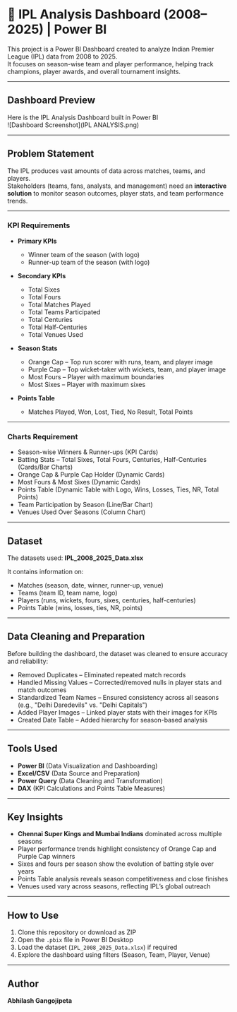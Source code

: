 # 🏏 IPL Analysis Dashboard (2008–2025) | Power BI

This project is a Power BI Dashboard created to analyze Indian Premier League (IPL) data from 2008 to 2025.  
It focuses on season-wise team and player performance, helping track champions, player awards, and overall tournament insights.
 
---

## Dashboard Preview
Here is the IPL Analysis Dashboard built in Power BI  
![Dashboard Screenshot](IPL ANALYSIS.png)




---

## Problem Statement
The IPL produces vast amounts of data across matches, teams, and players.  
Stakeholders (teams, fans, analysts, and management) need an **interactive solution** to monitor season outcomes, player stats, and team performance trends.

---

### KPI Requirements
- **Primary KPIs**  
  - Winner team of the season (with logo)  
  - Runner-up team of the season (with logo)  

- **Secondary KPIs**  
  - Total Sixes  
  - Total Fours  
  - Total Matches Played  
  - Total Teams Participated  
  - Total Centuries  
  - Total Half-Centuries  
  - Total Venues Used  

- **Season Stats**  
  - Orange Cap – Top run scorer with runs, team, and player image  
  - Purple Cap – Top wicket-taker with wickets, team, and player image  
  - Most Fours – Player with maximum boundaries  
  - Most Sixes – Player with maximum sixes  

- **Points Table**  
  - Matches Played, Won, Lost, Tied, No Result, Total Points  

---

### Charts Requirement
- Season-wise Winners & Runner-ups (KPI Cards)  
- Batting Stats – Total Sixes, Total Fours, Centuries, Half-Centuries (Cards/Bar Charts)  
- Orange Cap & Purple Cap Holder (Dynamic Cards)  
- Most Fours & Most Sixes (Dynamic Cards)  
- Points Table (Dynamic Table with Logo, Wins, Losses, Ties, NR, Total Points)  
- Team Participation by Season (Line/Bar Chart)  
- Venues Used Over Seasons (Column Chart)  

---

## Dataset
The datasets used: **IPL_2008_2025_Data.xlsx**  

It contains information on:  
- Matches (season, date, winner, runner-up, venue)  
- Teams (team ID, team name, logo)  
- Players (runs, wickets, fours, sixes, centuries, half-centuries)  
- Points Table (wins, losses, ties, NR, points)  

---

## Data Cleaning and Preparation
Before building the dashboard, the dataset was cleaned to ensure accuracy and reliability:  
- Removed Duplicates – Eliminated repeated match records  
- Handled Missing Values – Corrected/removed nulls in player stats and match outcomes  
- Standardized Team Names – Ensured consistency across all seasons (e.g., "Delhi Daredevils" vs. "Delhi Capitals")  
- Added Player Images – Linked player stats with their images for KPIs  
- Created Date Table – Added hierarchy for season-based analysis  

---

## Tools Used
- **Power BI** (Data Visualization and Dashboarding)  
- **Excel/CSV** (Data Source and Preparation)  
- **Power Query** (Data Cleaning and Transformation)  
- **DAX** (KPI Calculations and Points Table Measures)  

---

## Key Insights
- **Chennai Super Kings and Mumbai Indians** dominated across multiple seasons  
- Player performance trends highlight consistency of Orange Cap and Purple Cap winners  
- Sixes and fours per season show the evolution of batting style over years  
- Points Table analysis reveals season competitiveness and close finishes  
- Venues used vary across seasons, reflecting IPL’s global outreach  

---

## How to Use
1. Clone this repository or download as ZIP  
2. Open the `.pbix` file in Power BI Desktop  
3. Load the dataset (`IPL_2008_2025_Data.xlsx`) if required  
4. Explore the dashboard using filters (Season, Team, Player, Venue)  

---

## Author
**Abhilash Gangojipeta**  

